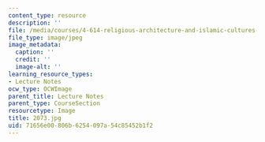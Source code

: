 ```yaml
---
content_type: resource
description: ''
file: /media/courses/4-614-religious-architecture-and-islamic-cultures-fall-2002/71656e00806b6254097a54c85452b1f2_2073.jpg
file_type: image/jpeg
image_metadata:
  caption: ''
  credit: ''
  image-alt: ''
learning_resource_types:
- Lecture Notes
ocw_type: OCWImage
parent_title: Lecture Notes
parent_type: CourseSection
resourcetype: Image
title: 2073.jpg
uid: 71656e00-806b-6254-097a-54c85452b1f2
---
```

